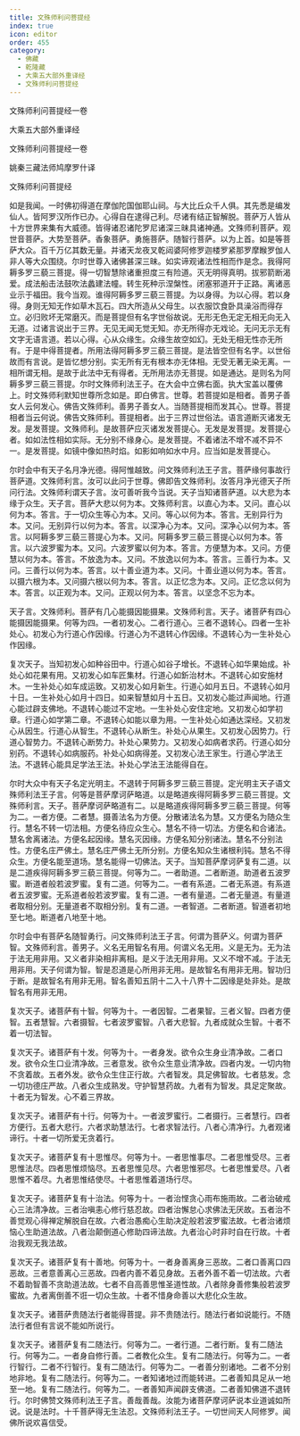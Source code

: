 ```yaml
---
title: 文殊师利问菩提经
index: true
icon: editor
order: 455
category:
  - 佛藏
  - 乾隆藏
  - 大乘五大部外重译经
  - 文殊师利问菩提经
---
```


文殊师利问菩提经一卷  

大乘五大部外重译经  

文殊师利问菩提经一卷  

姚秦三藏法师鸠摩罗什译  

文殊师利问菩提经  

如是我闻。一时佛初得道在摩伽陀国伽耶山祠。与大比丘众千人俱。其先悉是编发仙人。皆阿罗汉所作已办。心得自在逮得己利。尽诸有结正智解脱。菩萨万人皆从十方世界来集有大威德。皆得诸忍诸陀罗尼诸深三昧具诸神通。文殊师利菩萨。观世音菩萨。大势至菩萨。香象菩萨。勇施菩萨。随智行菩萨。以为上首。如是等菩萨大众。百千万亿其数无量。并诸天龙夜叉乾闼婆阿修罗迦楼罗紧那罗摩睺罗伽人非人等大众围绕。尔时世尊入诸佛甚深三昧。如实谛观诸法性相而作是念。我得阿耨多罗三藐三菩提。得一切智慧除诸重担度三有险道。灭无明得真明。拔邪箭断渴爱。成法船击法鼓吹法蠡建法幢。转生死种示涅槃性。闭塞邪道开于正路。离诸恶业示于福田。我今当观。谁得阿耨多罗三藐三菩提。为以身得。为以心得。若以身得。身则无知无作如草木瓦石。四大所造从父母生。以衣服饮食卧具澡浴而得存立。必归败坏无常磨灭。而是菩提但有名字世俗故说。无形无色无定无相无向无入无道。过诸言说出于三界。无见无闻无觉无知。亦无所得亦无戏论。无问无示无有文字无语言道。若以心得。心从众缘生。众缘生故空如幻。无处无相无性亦无所有。于是中得菩提者。所用法得阿耨多罗三藐三菩提。是法皆空但有名字。以世俗故而有言说。是皆忆想分别。实无所有无有根本亦无体相。无受无著无染无离。一相所谓无相。是故于此法中无有得者。无所用法亦无菩提。如是通达。是则名为阿耨多罗三藐三菩提。尔时文殊师利法王子。在大会中立佛右面。执大宝盖以覆佛上。时文殊师利默知世尊所念如是。即白佛言。世尊。若菩提如是相者。善男子善女人云何发心。佛告文殊师利。善男子善女人。当随菩提相而发其心。世尊。菩提相者当云何说。佛告文殊师利。菩提相者。出于三界过世俗法。语言道断灭诸发无发。是发菩提。文殊师利。是故菩萨应灭诸发发菩提心。无发是发菩提。发菩提心者。如如法性相如实际。无分别不缘身心。是发菩提。不着诸法不增不减不异不一。是发菩提。如镜中像如热时焰。如影如响如水中月。应当如是发菩提心。  

尔时会中有天子名月净光德。得阿惟越致。问文殊师利法王子言。菩萨缘何事故行菩萨道。文殊师利言。汝可以此问于世尊。佛即告文殊师利。汝答月净光德天子所问行法。文殊师利谓天子言。汝可善听我今当说。天子当知诸菩萨道。以大悲为本缘于众生。天子言。菩萨大悲以何为本。文殊师利言。以直心为本。又问。直心以何为本。答言。于一切众生等心为本。又问。等心以何为本。答言。无别异行为本。又问。无别异行以何为本。答言。以深净心为本。又问。深净心以何为本。答言。以阿耨多罗三藐三菩提心为本。又问。阿耨多罗三藐三菩提心以何为本。答言。以六波罗蜜为本。又问。六波罗蜜以何为本。答言。方便慧为本。又问。方便慧以何为本。答言。不放逸为本。又问。不放逸以何为本。答言。三善行为本。又问。三善行以何为本。答言。以十善业道为本。又问。十善业道以何为本。答言。以摄六根为本。又问摄六根以何为本。答言。以正忆念为本。又问。正忆念以何为本。答言。以正观为本。又问。正观以何为本。答言。以坚念不忘为本。  

天子言。文殊师利。菩萨有几心能摄因能摄果。文殊师利言。天子。诸菩萨有四心能摄因能摄果。何等为四。一者初发心。二者行道心。三者不退转心。四者一生补处心。初发心为行道心作因缘。行道心为不退转心作因缘。不退转心为一生补处心作因缘。  

复次天子。当知初发心如种谷田中。行道心如谷子增长。不退转心如华果始成。补处心如花果有用。又初发心如车匠集材。行道心如釿治材木。不退转心如安施材木。一生补处心如车成运致。又初发心如月新生。行道心如月五日。不退转心如月十日。一生补处心如月十四日。如来智慧如月十五日。又初发心能过声闻地。行道心能过辟支佛地。不退转心能过不定地。一生补处心安住定地。又初发心如学初章。行道心如学第二章。不退转心如能以章为用。一生补处心如通达深经。又初发心从因生。行道心从智生。不退转心从断生。补处心从果生。又初发心因势力。行道心智势力。不退转心断势力。补处心果势力。又初发心如病者求药。行道心如分别药。不退转心如病服药。补处心如病得差。又初发心法王家生。行道心学法王法。不退转心能具足学法王法。补处心学法王法能得自在。  

尔时大众中有天子名定光明主。不退转于阿耨多罗三藐三菩提。定光明主天子语文殊师利法王子言。何等是菩萨摩诃萨略道。以是略道疾得阿耨多罗三藐三菩提。文殊师利言。天子。菩萨摩诃萨略道有二。以是略道疾得阿耨多罗三藐三菩提。何等为二。一者方便。二者慧。摄善法名为方便。分散诸法名为慧。又方便名为随众生行。慧名不转一切法相。方便名待应众生心。慧名不待一切法。方便名和合诸法。慧名舍离诸法。方便名起因缘。慧名灭因缘。方便名知分别诸法。慧名不分别法性。方便名庄严佛土。慧名庄严佛土无所分别。方便名知众生诸根利钝。慧名不得众生。方便名能至道场。慧名能得一切佛法。天子。当知菩萨摩诃萨复有二道。以是二道疾得阿耨多罗三藐三菩提。何等为二。一者助道。二者断道。助道者五波罗蜜。断道者般若波罗蜜。复有二道。何等为二。一者有系道。二者无系道。有系道者五波罗蜜。无系道者般若波罗蜜。复有二道。一者有量道。二者无量道。有量道者取相分别。无量道者不取相分别。复有二道。一者智道。二者断道。智道者初地至七地。断道者八地至十地。  

尔时会中有菩萨名随智勇行。问文殊师利法王子言。何谓为菩萨义。何谓为菩萨智。文殊师利言。善男子。义名无用智名有用。何谓义名无用。义是无为。无为法于法无用非用。又义者非染相非离相。是义于法无用非用。又义不增不减。于法无用非用。天子何谓为智。智是忍道是心所用非无用。是故智名有用非无用。智功归于断。是故智名有用非无用。智名善知五阴十二入十八界十二因缘是处非处。是故智名有用非无用。  

复次天子。诸菩萨有十智。何等为十。一者因智。二者果智。三者义智。四者方便智。五者慧智。六者摄智。七者波罗蜜智。八者大悲智。九者成就众生智。十者不着一切法智。  

复次天子。诸菩萨有十发。何等为十。一者身发。欲令众生身业清净故。二者口发。欲令众生口业清净故。三者意发。欲令众生意业清净故。四者内发。一切内物不贪着故。五者外发。欲令众生住正行故。六者智发。具足佛智故。七者慈发。念一切功德庄严故。八者众生成熟发。守护智慧药故。九者有为智发。具足定聚故。十者无为智发。心不着三界故。  

复次天子。诸菩萨有十行。何等为十。一者波罗蜜行。二者摄行。三者慧行。四者方便行。五者大悲行。六者求助慧法行。七者求智法行。八者心清净行。九者观诸谛行。十者一切所爱无贪着行。  

复次天子。诸菩萨复有十思惟尽。何等为十。一者思惟事尽。二者思惟受尽。三者思惟法尽。四者思惟烦恼尽。五者思惟见尽。六者思惟邪尽。七者思惟爱尽。八者思惟不着尽。九者思惟结使尽。十者思惟着道场行尽。  

复次天子。诸菩萨复有十治法。何等为十。一者治悭贪心雨布施雨故。二者治破戒心三法清净故。三者治嗔恚心修行慈忍故。四者治懈怠心求佛法无厌故。五者治不善觉观心得禅定解脱自在故。六者治愚痴心生助决定般若波罗蜜法故。七者治诸烦恼心生助道法故。八者治颠倒道心修助四谛法故。九者治心时非时自在行故。十者治我观无我法故。  

复次天子。诸菩萨复有十善地。何等为十。一者身善离身三恶故。二者口善离口四恶故。三者意善离心三恶故。四者内善不着见身故。五者外善不着一切法故。六者不着助智善不贪助道法故。七者不自高善思惟圣道性故。八者除身善修集般若波罗蜜故。九者离倒善不诳一切众生故。十者不惜身命善以大悲化众生故。  

复次天子。诸菩萨贵随法行者能得菩提。非不贵随法行。随法行者如说能行。不随法行者但有言说不能如所说行。  

复次天子。诸菩萨复有二随法行。何等为二。一者行道。二者行断。复有二随法行。何等为二。一者身自修行善。二者教化众生。复有二随法行。何等为二。一者行智行。二者不行智行。复有二随法行。何等为二。一者善分别诸地。二者不分别地非地。复有二随法行。何等为二。一者知诸地过而能转进。二者善知具足从一地至一地。复有二随法行。何等为二。一者善知声闻辟支佛道。二者善知佛道不退转行。尔时佛赞文殊师利法王子言。善哉善哉。汝能为诸菩萨摩诃萨说本业道诚如所说。说是法时。十千菩萨得无生法忍。文殊师利法王子。一切世间天人阿修罗。闻佛所说欢喜信受。  
